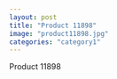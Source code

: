 ```yaml
---
layout: post
title: "Product 11898"
image: "product11898.jpg"
categories: "category1"
---
```

Product 11898
